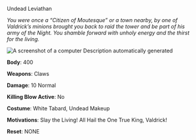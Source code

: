  

 

 

 

Undead Leviathan

*You were once a “Citizen of Moutesque” or a town nearby, by one of Valdrick’s minions brought you back to raid the tower and be part of his army of the Night. You shamble forward with unholy energy and the thirst for the living.*

![A screenshot of a computer  Description automatically generated](file:///C:/Users/deadk/AppData/Local/Packages/oice_16_974fa576_32c1d314_1a99/AC/Temp/msohtmlclip1/01/clip_image004.png)

**Body**: 400

**Weapons**: Claws

**Damage**: 10 Normal

**Killing Blow Active**: No

**Costume**: White Tabard, Undead Makeup

**Motivations**: Slay the Living! All Hail the One True King, Valdrick!

**Reset**: NONE 

 
